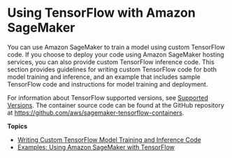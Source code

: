# Using TensorFlow with Amazon SageMaker<a name="tf"></a>

You can use Amazon SageMaker to train a model using custom TensorFlow code\. If you choose to deploy your code using Amazon SageMaker hosting services, you can also provide custom TensorFlow inference code\. This section provides guidelines for writing custom TensorFlow code for both model training and inference, and an example that includes sample TensorFlow code and instructions for model training and deployment\. 

For information about TensorFlow supported versions, see [Supported Versions](supported-versions.md)\. The container source code can be found at the GitHub repository at [https://github\.com/aws/sagemaker\-tensorflow\-containers](https://github.com/aws/sagemaker-tensorflow-containers)\.

**Topics**
+ [Writing Custom TensorFlow Model Training and Inference Code](tf-training-inference-code-template.md)
+ [Examples: Using Amazon SageMaker with TensorFlow](tf-examples.md)